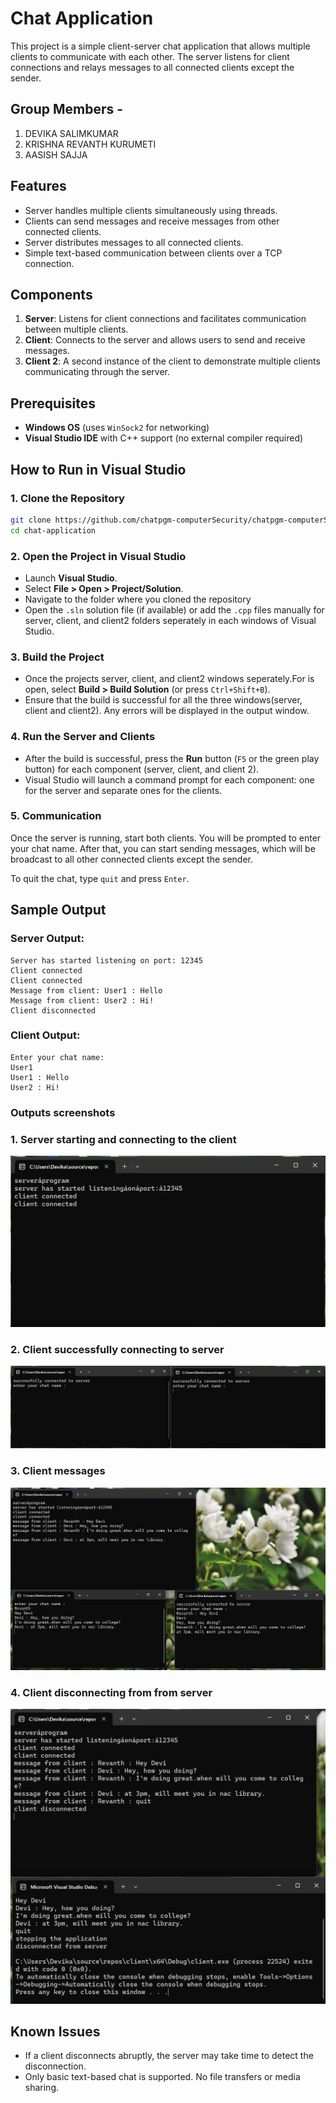 
# Chat Application

This project is a simple client-server chat application that allows multiple clients to communicate with each other. The server listens for client connections and relays messages to all connected clients except the sender.
## Group Members - 
1) DEVIKA SALIMKUMAR
2) KRISHNA REVANTH KURUMETI
3) AASISH SAJJA

## Features
- Server handles multiple clients simultaneously using threads.
- Clients can send messages and receive messages from other connected clients.
- Server distributes messages to all connected clients.
- Simple text-based communication between clients over a TCP connection.

## Components

1. **Server**: Listens for client connections and facilitates communication between multiple clients.
2. **Client**: Connects to the server and allows users to send and receive messages.
3. **Client 2**: A second instance of the client to demonstrate multiple clients communicating through the server.

## Prerequisites

- **Windows OS** (uses `WinSock2` for networking)
- **Visual Studio IDE** with C++ support (no external compiler required)

## How to Run in Visual Studio

### 1. Clone the Repository
```bash
git clone https://github.com/chatpgm-computerSecurity/chatpgm-computerSecurity.git
cd chat-application
```

### 2. Open the Project in Visual Studio
- Launch **Visual Studio**.
- Select **File > Open > Project/Solution**.
- Navigate to the folder where you cloned the repository
- Open the `.sln` solution file (if available) or add the `.cpp` files manually for server, client, and client2 folders seperately in each windows of Visual Studio.


### 3. Build the Project
- Once the projects server, client, and client2 windows seperately.For is open, select **Build > Build Solution** (or press `Ctrl+Shift+B`).
- Ensure that the build is successful for all the three windows(server, client and client2). Any errors will be displayed in the output window.

### 4. Run the Server and Clients
- After the build is successful, press the **Run** button (`F5` or the green play button) for each component (server, client, and client 2). 
- Visual Studio will launch a command prompt for each component: one for the server and separate ones for the clients.

### 5. Communication
Once the server is running, start both clients. You will be prompted to enter your chat name. After that, you can start sending messages, which will be broadcast to all other connected clients except the sender.

To quit the chat, type `quit` and press `Enter`.

## Sample Output

### Server Output:
```
Server has started listening on port: 12345
Client connected
Client connected
Message from client: User1 : Hello
Message from client: User2 : Hi!
Client disconnected
```

### Client Output:
```
Enter your chat name:
User1
User1 : Hello
User2 : Hi!
```
### Outputs screenshots

### 1. Server starting and connecting to the client
![Server starting and connecting to the client](outputs/image1.png)

### 2. Client successfully connecting to server
![Client successfully connecting to server](outputs/image2.png)

### 3. Client messages
![Client messages](outputs/image3.png)

### 4. Client disconnecting from from server
![Client disconnecting from from server](outputs/image4.png)

## Known Issues

- If a client disconnects abruptly, the server may take time to detect the disconnection.
- Only basic text-based chat is supported. No file transfers or media sharing.

  

